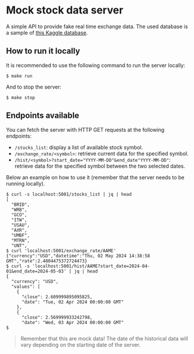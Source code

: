 # Mock stock data server

A simple API to provide fake real time exchange data. The used database is a
sample of [this Kaggle
database](https://www.kaggle.com/datasets/jacksoncrow/stock-market-dataset).

## How to run it locally

It is recommended to use the following command to run the server locally:

```shell
$ make run

```

And to stop the server:

```shell
$ make stop

```

## Endpoints available

You can fetch the server with HTTP GET requests at the following endpoints:

- `/stocks_list`: display a list of available stock symbol.
- `/exchange_rate/<symbol>`: retrieve current data for the specified symbol.
- `/hist/<symbol>?start_date="YYYY-MM-DD"&end_date"YYYY-MM-DD"`: retrieve data for the specified symbol between the two selected dates.

Below an example on how to use it (remember that the server needs to be running
locally).

```shell
$ curl -s localhost:5001/stocks_list | jq | head
[
  "BRID",
  "WRB",
  "GCO",
  "ITW",
  "USAU",
  "AXR",
  "UMBF",
  "MTRN",
  "UNT",
$ curl 'localhost:5001/exchange_rate/AAME'
{"currency":"USD","datetime":"Thu, 02 May 2024 14:38:58 GMT","rate":2.4804475372724473}
$ curl -s 'localhost:5001/hist/AAME?start_date=2024-04-01&end_date=2024-05-03' | jq | head
{
  "currency": "USD",
  "values": [
    {
      "close": 2.609999895095825,
      "date": "Tue, 02 Apr 2024 00:00:00 GMT"
    },
    {
      "close": 2.569999933242798,
      "date": "Wed, 03 Apr 2024 00:00:00 GMT"
$
```

> Remember that this are mock data! The date of the historical data will vary depending on the starting date of the server.

